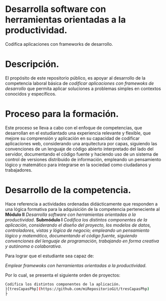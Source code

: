 # Desarrolla software con herramientas orientadas a la productividad.

Codifica aplicaciones con frameworks de desarrollo.


# Descripción.
El propósito de este repositorio público, es apoyar al desarrollo de la competencia laboral básica de 
_codificar aplicaciones con framewoks de desarrollo_ que permita aplicar soluciones a problemas simples en contextos conocidos y específicos.

# Proceso para la formación. 
Este  proceso se lleva a cabo con el enfoque de competencias, que desarrollan en el estudiantado 
una experiencia relevante y flexible, que mejore su comprensión y aplicación en su capacidad de codificar aplicaciones web, 
considerando una arquitectura por capas,  siguiendo las convenciones de un  lenguaje de código abierto interpretado 
del lado del servidor, documentando el código fuente y haciendo uso de un sistema de control de versiones distribuido 
de información,  empleando un pensamiento lógico y matemático para integrarse en la sociedad como ciudadanos y trabajadores.

# Desarrollo de la competencia. 
Hace referencia a actividades ordenadas didácticamente que responden a una lógica formativa para la adquisición de la 
competencia perteneciente al **Módulo II** _Desarrolla software con herramientas orientadas a la productividad_.
**Submódulo I** _Codifica los distintos componentes de la aplicación, considerando el diseño del proyecto, los modelos de 
datos, controladores, vistas y lógica de negocio; empleando un pensamiento lógico y matemático, documentando el código fuente, 
siguiendo convenciones del lenguaje de programación, trabajando en forma creativa y autónoma o colaborativa_.

Para lograr que el estudiante sea capaz de: 

_Emplear framewoks con herramientas orientadas a la productividad_.

Por lo cual, se presenta el siguiente orden de proyectos:
```bash
Codifica los distintos componentes de la aplicación.
├[tresCapasPhp](https://github.com/miRepositorioGit/tresCapasPhp)
├
```
</br>